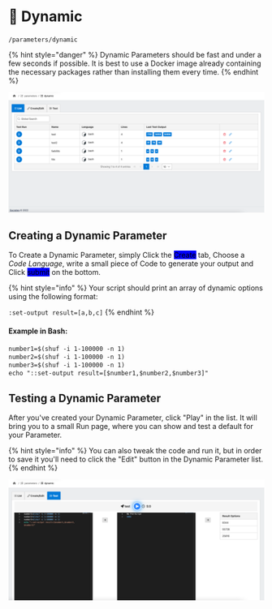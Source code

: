 # 🚁 Dynamic

`/parameters/dynamic`

{% hint style="danger" %}
Dynamic Parameters should be fast and under a few seconds if possible. It is best to use a Docker image already containing the necessary packages rather than installing them every time.
{% endhint %}

![](<../../.gitbook/assets/Screen Shot 2022-04-03 at 18.21.53.png>)

## Creating a Dynamic Parameter

To Create a Dynamic Parameter, simply Click the <mark style="background-color:blue;">Create</mark> tab, Choose a _Code Language_, write a small piece of Code to generate your output and Click <mark style="background-color:blue;">submit</mark> on the bottom.

{% hint style="info" %}
Your script should print an array of dynamic options using the following format:

`:set-output result=[a,b,c]`
{% endhint %}

#### Example in Bash:

```shell
number1=$(shuf -i 1-100000 -n 1)
number2=$(shuf -i 1-100000 -n 1)
number3=$(shuf -i 1-100000 -n 1)
echo "::set-output result=[$number1,$number2,$number3]"
```

## Testing a Dynamic Parameter

After you've created your Dynamic Parameter, click "Play" in the list. It will bring you to a small Run page, where you can show and test a default for your Parameter.&#x20;

{% hint style="info" %}
You can also tweak the code and run it, but in order to save it you'll need to click the "Edit" button in the Dynamic Parameter list.
{% endhint %}

![](<../../.gitbook/assets/Screen Shot 2022-04-03 at 18.30.10.png>)

